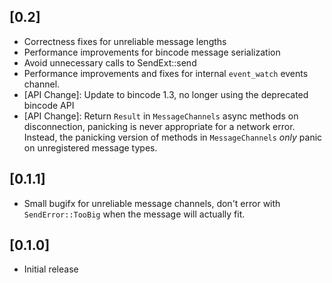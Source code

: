 ## [0.2]
- Correctness fixes for unreliable message lengths
- Performance improvements for bincode message serialization
- Avoid unnecessary calls to SendExt::send
- Performance improvements and fixes for internal `event_watch` events channel.
- [API Change]: Update to bincode 1.3, no longer using the deprecated bincode API
- [API Change]: Return `Result` in `MessageChannels` async methods on
  disconnection, panicking is never appropriate for a network error.  Instead,
  the panicking version of methods in `MessageChannels` *only* panic on
  unregistered message types.

## [0.1.1]
- Small bugifx for unreliable message channels, don't error with
  `SendError::TooBig` when the message will actually fit.

## [0.1.0]
- Initial release
